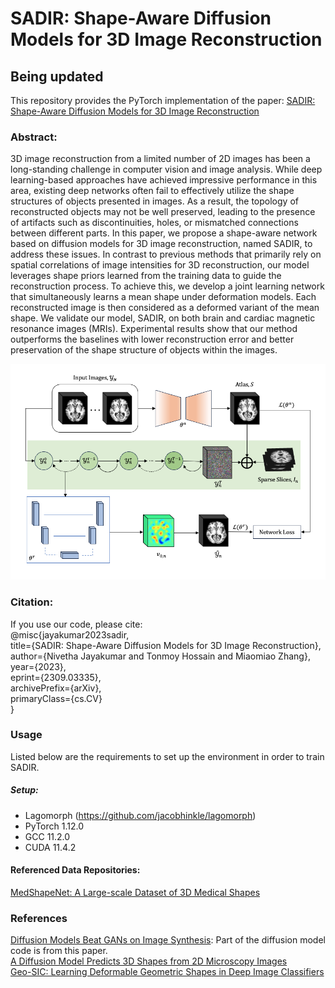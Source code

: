# SADIR: Shape-Aware Diffusion Models for 3D Image Reconstruction 

## Being updated

This repository provides the PyTorch implementation of the paper: [SADIR: Shape-Aware Diffusion Models for 3D Image Reconstruction](https://arxiv.org/abs/2309.03335)

### Abstract:
3D image reconstruction from a limited number of 2D images has been a long-standing challenge in computer vision and image analysis. While deep learning-based approaches have achieved impressive performance in this area, existing deep networks often fail to effectively utilize the shape structures of objects presented in images. As a result, the topology of reconstructed objects may not be well preserved, leading to the presence of artifacts such as discontinuities, holes, or mismatched connections between different parts. In this paper, we propose a shape-aware network based on diffusion models for 3D image reconstruction, named SADIR, to address these issues. In contrast to previous methods that primarily rely on spatial correlations of image intensities for 3D reconstruction, our model leverages shape priors learned from the training data to guide the reconstruction process. To achieve this, we develop a joint learning network that simultaneously learns a mean shape under deformation models. Each reconstructed image is then considered as a deformed variant of the mean shape. We validate our model, SADIR, on both brain and cardiac magnetic resonance images (MRIs). Experimental results show that our method outperforms the baselines with lower reconstruction error and better preservation of the shape structure of objects within the images.

![SADIR Network](network_architecture.png)

### Citation:
If you use our code, please cite: \
            @misc\{jayakumar2023sadir, \
                  title={SADIR: Shape-Aware Diffusion Models for 3D Image Reconstruction}, \
                  author={Nivetha Jayakumar and Tonmoy Hossain and Miaomiao Zhang},\
                  year={2023},\
                  eprint={2309.03335},\
                  archivePrefix={arXiv},\
                  primaryClass={cs.CV}\
            \}

### Usage
Listed below are the requirements to set up the environment in order to train SADIR.
##### Setup: 
- Lagomorph (https://github.com/jacobhinkle/lagomorph)
- PyTorch 1.12.0
- GCC 11.2.0
- CUDA 11.4.2 

#### Referenced Data Repositories:
[MedShapeNet: A Large-scale Dataset of 3D Medical Shapes](https://github.com/Jianningli/medshapenet-feedback) 

### References
[Diffusion Models Beat GANs on Image Synthesis](https://arxiv.org/abs/2105.05233): Part of the diffusion model code is from this paper. \
[A Diffusion Model Predicts 3D Shapes from 2D Microscopy Images](https://arxiv.org/abs/2208.14125) \
[Geo-SIC: Learning Deformable Geometric Shapes in Deep Image Classifiers](https://proceedings.neurips.cc/paper_files/paper/2022/file/b328c5bd9ff8e3a5e1be74baf4a7a456-Paper-Conference.pdf)

